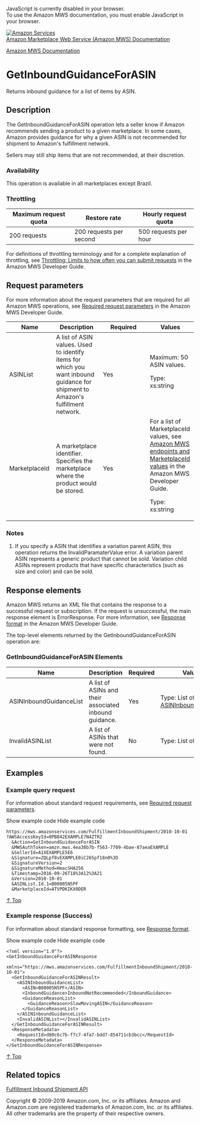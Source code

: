 <div id="MWSDX_noscript">

JavaScript is currently disabled in your browser.  
To use the Amazon MWS documentation, you must enable JavaScript in your
browser.

</div>

<div id="MWSDX_divtop">

[![Amazon
Services](https://images-na.ssl-images-amazon.com/images/G/08/mwsportal/fr_FR/amazonservices.gif
"Amazon Services")](http://services.amazon.fr)  
<span id="MWSDX_titlebar">[Amazon Marketplace Web Service (Amazon MWS)
Documentation](https://developer.amazonservices.fr/gp/mws/docs.html)</span>

</div>

<div id="MWSDX_divbottom">

<div id="MWSDX_divleft">

<div id="MWSDX_toc">

</div>

</div>

<div id="MWSDX_divright">

<div id="MWSDX_content">

<span id="MWSDX_breadcrumbs">[Amazon MWS
Documentation](https://developer.amazonservices.fr/gp/mws/docs.html)</span>

<div id="FBAInbound_GetInboundGuidanceForASIN" class="nested0">

# <span id="Operation" class="ph">GetInboundGuidanceForASIN</span>

<div class="body">

<span class="ph">Returns inbound guidance for a list of items by
ASIN.</span>

</div>

<div id="Description" class="topic concept nested1">

## Description

<div class="body conbody">

The
<span id="Description__apiname_operation" class="keyword apiname">GetInboundGuidanceForASIN</span>
operation lets a seller know if Amazon recommends sending a product to a
given marketplace. In some cases, Amazon provides guidance for why a
given ASIN is not recommended for shipment to <span class="ph">Amazon's
fulfillment network</span>.

Sellers may still ship items that are not recommended, at their
discretion.

<div class="section">

### Availability

This operation is available in all marketplaces except
Brazil.

</div>

<div class="section">

### Throttling

<div class="p">

<div class="tablenoborder">

| Maximum request quota | Restore rate            | Hourly request quota  |
| --------------------- | ----------------------- | --------------------- |
| 200 requests          | 200 requests per second | 500 requests per hour |

</div>

<span class="ph">For definitions of throttling terminology and for a
complete explanation of throttling, see [Throttling: Limits to how often
you can submit requests](../dev_guide/DG_Throttling.html) in the
<span class="ph">Amazon MWS Developer Guide</span>.</span>

</div>

</div>

</div>

</div>

<div id="RequestParameters" class="topic reference nested1">

## Request parameters

<div class="body refbody">

<div class="section">

<span class="ph">For more information about the request parameters that
are required for all <span class="ph">Amazon MWS</span> operations, see
[Required request
parameters](../dev_guide/DG_RequiredRequestParameters.html) in the
<span class="ph">Amazon MWS Developer Guide</span>.</span>

</div>

<div class="tablenoborder">

<table>
<colgroup>
<col style="width: 25%" />
<col style="width: 25%" />
<col style="width: 25%" />
<col style="width: 25%" />
</colgroup>
<thead>
<tr class="header">
<th>Name</th>
<th>Description</th>
<th>Required</th>
<th>Values</th>
</tr>
</thead>
<tbody>
<tr class="odd">
<td><span class="keyword parmname">ASINList</span></td>
<td>A list of <span class="keyword parmname">ASIN</span> values. Used to identify items for which you want inbound guidance for shipment to <span class="ph">Amazon's fulfillment network</span>.</td>
<td>Yes</td>
<td>Maximum: 50 <span class="keyword parmname">ASIN</span> values.
<p><span class="ph">Type: xs:string</span></p></td>
</tr>
<tr class="even">
<td><span class="keyword parmname">MarketplaceId</span></td>
<td>A marketplace identifier. Specifies the marketplace where the product would be stored.</td>
<td>Yes</td>
<td><span class="ph">For a list of <span class="keyword parmname">MarketplaceId</span> values, see <a href="../dev_guide/DG_Endpoints.html" class="xref">Amazon MWS endpoints and MarketplaceId values</a> in the <span class="ph">Amazon MWS Developer Guide</span>.</span>
<p><span class="ph">Type: xs:string</span></p></td>
</tr>
</tbody>
</table>

</div>

<div class="section">

### Notes

1.  If you specify a <span class="keyword parmname">ASIN</span> that
    identifies a variation parent ASIN, this operation returns the
    <span class="keyword parmname">InvalidParamaterValue</span> error. A
    variation parent ASIN represents a generic product that cannot be
    sold. Variation child ASINs represent products that have specific
    characteristics (such as size and color) and can be sold.

</div>

</div>

</div>

<div id="ResponseElements" class="topic reference nested1">

## Response elements

<div class="body refbody">

<div class="section">

<span class="ph">Amazon MWS returns an XML file that contains the
response to a successful request or subscription. If the request is
unsuccessful, the main response element is
<span class="keyword apiname">ErrorResponse</span>. For more
information, see [Response format](../dev_guide/DG_ResponseFormat.html)
in the <span class="ph">Amazon MWS Developer Guide</span>.</span>

The top-level elements returned by the
<span class="keyword apiname">GetInboundGuidanceForASIN</span> operation
are:

</div>

<div class="section">

### <span class="ph">GetInboundGuidanceForASIN</span> Elements

<div class="tablenoborder">

| Name                                                          | Description                                            | Required | Values                                                                                                                                                                         |
| ------------------------------------------------------------- | ------------------------------------------------------ | -------- | ------------------------------------------------------------------------------------------------------------------------------------------------------------------------------ |
| <span class="keyword parmname">ASINInboundGuidanceList</span> | A list of ASINs and their associated inbound guidance. | Yes      | Type: List of [ASINInboundGuidance](FBAInbound_Datatypes.html#ASINInboundGuidance "Reasons why a given ASIN is not recommended for shipment to Amazon's fulfillment network.") |
| <span class="keyword parmname">InvalidASINList</span>         | A list of ASINs that were not found.                   | No       | <span class="ph">Type: List of xs:string</span>                                                                                                                                |

</div>

</div>

</div>

</div>

<div id="Examples" class="topic reference nested1">

## Examples

<div class="body refbody">

<div class="section">

### Example query request

<span class="ph">For information about standard request requirements,
see [Required request
parameters](../dev_guide/DG_RequiredRequestParameters.html).</span>

<span class="ph expander"> <span class="keyword parmname xshow">Show
example code</span> <span class="keyword parmname xhide">Hide example
code</span> </span>

<div class="sectiondiv content">

``` pre codeblock
https://mws.amazonservices.com/FulfillmentInboundShipment/2010-10-01
?AWSAccessKeyId=0PB842EXAMPLE7N4ZTR2
  &Action=GetInboundGuidanceForASIN
  &MWSAuthToken=amzn.mws.4ea38b7b-f563-7709-4bae-87aeaEXAMPLE
  &SellerId=A1XEXAMPLE5E6
  &Signature=ZQLpf8vEXAMPLE0iC265pf18n0%3D
  &SignatureVersion=2
  &SignatureMethod=HmacSHA256
  &Timestamp=2016-09-26T18%3A12%3A21
  &Version=2010-10-01
  &ASINList.Id.1=B00005N5PF
  &MarketplaceId=ATVPDKIKX0DER
```

[↑ Top](#Examples)

</div>

</div>

<div class="section">

### Example response (Success)

<span class="ph">For information about standard response formatting, see
[Response format](../dev_guide/DG_ResponseFormat.html).</span>

<span class="ph expander"> <span class="keyword parmname xshow">Show
example code</span> <span class="keyword parmname xhide">Hide example
code</span> </span>

<div class="sectiondiv content">

``` pre codeblock
<?xml version="1.0"?>
<GetInboundGuidanceForASINResponse 
  xmlns="https://mws.amazonservices.com/FulfillmentInboundShipment/2010-10-01">
  <GetInboundGuidanceForASINResult>
    <ASINInboundGuidanceList>
      <ASIN>B00005N5PF</ASIN>
      <InboundGuidance>InboundNotRecommended</InboundGuidance>
      <GuidanceReasonList>
        <GuidanceReason>SlowMovingASIN</GuidanceReason>
      </GuidanceReasonList>
    </ASINInboundGuidanceList>
    <InvalidASINList></InvalidASINList>
  </GetInboundGuidanceForASINResult>  
  <ResponseMetadata>
    <RequestId>d80c6c7b-f7c7-4fa7-bdd7-854711cb3bcc</RequestId>
  </ResponseMetadata>
</GetInboundGuidanceForASINResponse>
```

[↑ Top](#Examples)

</div>

</div>

</div>

</div>

<div id="RelatedTopics" class="topic nested1">

## Related topics

<div class="body">

[Fulfillment Inbound Shipment
API](../fba_inbound/FBAInbound_Overview.html)

</div>

</div>

</div>

<div id="MWSDX_footer">

Copyright © 2009-2019 Amazon.com, Inc. or its affiliates. Amazon and
Amazon.com are registered trademarks of Amazon.com, Inc. or its
affiliates. All other trademarks are the property of their respective
owners.

</div>

</div>

</div>

<div style="clear: both;">

</div>

</div>
